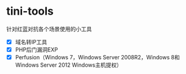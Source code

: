 # tini-tools
针对红蓝对抗各个场景使用的小工具

- [x] 域名转IP工具
- [x] PHP后门漏洞EXP
- [x] Perfusion（Windows 7，Windows Server 2008R2，Windows 8和Windows Server 2012 Windows主机提权）
